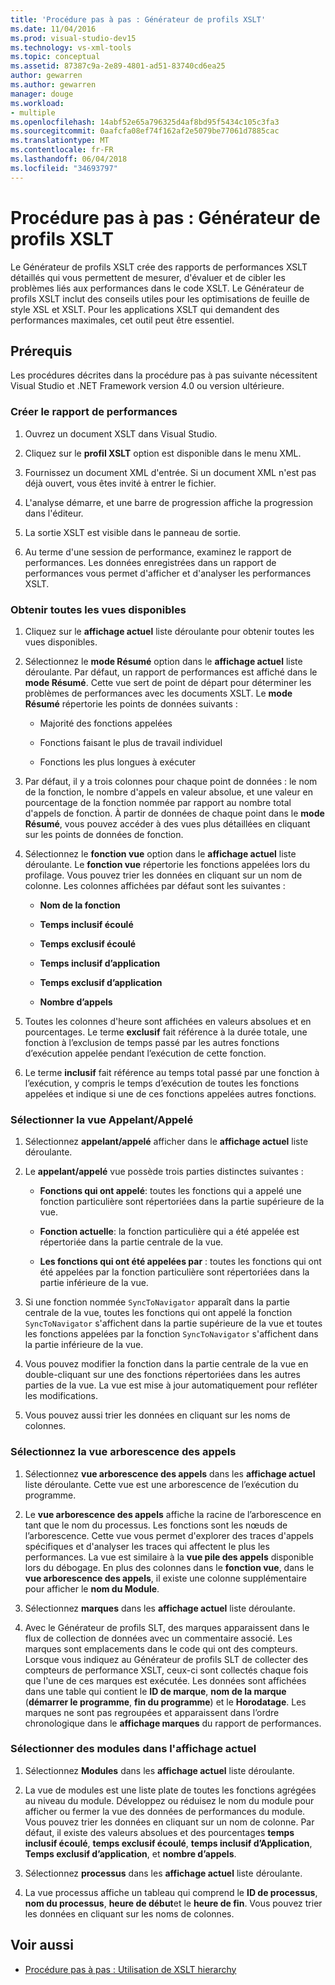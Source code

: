 ```yaml
---
title: 'Procédure pas à pas : Générateur de profils XSLT'
ms.date: 11/04/2016
ms.prod: visual-studio-dev15
ms.technology: vs-xml-tools
ms.topic: conceptual
ms.assetid: 87387c9a-2e89-4801-ad51-83740cd6ea25
author: gewarren
ms.author: gewarren
manager: douge
ms.workload:
- multiple
ms.openlocfilehash: 14abf52e65a796325d4af8bd95f5434c105c3fa3
ms.sourcegitcommit: 0aafcfa08ef74f162af2e5079be77061d7885cac
ms.translationtype: MT
ms.contentlocale: fr-FR
ms.lasthandoff: 06/04/2018
ms.locfileid: "34693797"
---
```

# <a name="walkthrough-xslt-profiler"></a>Procédure pas à pas : Générateur de profils XSLT

Le Générateur de profils XSLT crée des rapports de performances XSLT détaillés qui vous permettent de mesurer, d'évaluer et de cibler les problèmes liés aux performances dans le code XSLT. Le Générateur de profils XSLT inclut des conseils utiles pour les optimisations de feuille de style XSL et XSLT. Pour les applications XSLT qui demandent des performances maximales, cet outil peut être essentiel.

## <a name="prerequisites"></a>Prérequis

Les procédures décrites dans la procédure pas à pas suivante nécessitent Visual Studio et .NET Framework version 4.0 ou version ultérieure.

### <a name="create-the-performance-report"></a>Créer le rapport de performances

1.  Ouvrez un document XSLT dans Visual Studio.

2.  Cliquez sur le **profil XSLT** option est disponible dans le menu XML.

3.  Fournissez un document XML d'entrée. Si un document XML n'est pas déjà ouvert, vous êtes invité à entrer le fichier.

4.  L'analyse démarre, et une barre de progression affiche la progression dans l'éditeur.

5.  La sortie XSLT est visible dans le panneau de sortie.

6.  Au terme d'une session de performance, examinez le rapport de performances. Les données enregistrées dans un rapport de performances vous permet d'afficher et d'analyser les performances XSLT.

### <a name="get-all-the-available-views"></a>Obtenir toutes les vues disponibles

1.  Cliquez sur le **affichage actuel** liste déroulante pour obtenir toutes les vues disponibles.

2.  Sélectionnez le **mode Résumé** option dans le **affichage actuel** liste déroulante. Par défaut, un rapport de performances est affiché dans le **mode Résumé**. Cette vue sert de point de départ pour déterminer les problèmes de performances avec les documents XSLT. Le **mode Résumé** répertorie les points de données suivants :

    -   Majorité des fonctions appelées

    -   Fonctions faisant le plus de travail individuel

    -   Fonctions les plus longues à exécuter

3.  Par défaut, il y a trois colonnes pour chaque point de données : le nom de la fonction, le nombre d'appels en valeur absolue, et une valeur en pourcentage de la fonction nommée par rapport au nombre total d'appels de fonction. À partir de données de chaque point dans le **mode Résumé**, vous pouvez accéder à des vues plus détaillées en cliquant sur les points de données de fonction.

4.  Sélectionnez le **fonction vue** option dans le **affichage actuel** liste déroulante. Le **fonction vue** répertorie les fonctions appelées lors du profilage. Vous pouvez trier les données en cliquant sur un nom de colonne. Les colonnes affichées par défaut sont les suivantes :

    -   **Nom de la fonction**

    -   **Temps inclusif écoulé**

    -   **Temps exclusif écoulé**

    -   **Temps inclusif d’application**

    -   **Temps exclusif d’application**

    -   **Nombre d’appels**

5.  Toutes les colonnes d'heure sont affichées en valeurs absolues et en pourcentages. Le terme **exclusif** fait référence à la durée totale, une fonction à l’exclusion de temps passé par les autres fonctions d’exécution appelée pendant l’exécution de cette fonction.

6.  Le terme **inclusif** fait référence au temps total passé par une fonction à l’exécution, y compris le temps d’exécution de toutes les fonctions appelées et indique si une de ces fonctions appelées autres fonctions.

### <a name="select-callercallee-view"></a>Sélectionner la vue Appelant/Appelé

1.  Sélectionnez **appelant/appelé** afficher dans le **affichage actuel** liste déroulante.

2.  Le **appelant/appelé** vue possède trois parties distinctes suivantes :

    -   **Fonctions qui ont appelé**: toutes les fonctions qui a appelé une fonction particulière sont répertoriées dans la partie supérieure de la vue.

    -   **Fonction actuelle**: la fonction particulière qui a été appelée est répertoriée dans la partie centrale de la vue.

    -   **Les fonctions qui ont été appelées par** : toutes les fonctions qui ont été appelées par la fonction particulière sont répertoriées dans la partie inférieure de la vue.

3.  Si une fonction nommée `SyncToNavigator` apparaît dans la partie centrale de la vue, toutes les fonctions qui ont appelé la fonction `SyncToNavigator` s'affichent dans la partie supérieure de la vue et toutes les fonctions appelées par la fonction `SyncToNavigator` s'affichent dans la partie inférieure de la vue.

4.  Vous pouvez modifier la fonction dans la partie centrale de la vue en double-cliquant sur une des fonctions répertoriées dans les autres parties de la vue. La vue est mise à jour automatiquement pour refléter les modifications.

5.  Vous pouvez aussi trier les données en cliquant sur les noms de colonnes.

### <a name="select-call-tree-view"></a>Sélectionnez la vue arborescence des appels

1.  Sélectionnez **vue arborescence des appels** dans les **affichage actuel** liste déroulante. Cette vue est une arborescence de l’exécution du programme.

2.  Le **vue arborescence des appels** affiche la racine de l’arborescence en tant que le nom du processus. Les fonctions sont les nœuds de l’arborescence. Cette vue vous permet d'explorer des traces d'appels spécifiques et d'analyser les traces qui affectent le plus les performances. La vue est similaire à la **vue pile des appels** disponible lors du débogage. En plus des colonnes dans le **fonction vue**, dans le **vue arborescence des appels**, il existe une colonne supplémentaire pour afficher le **nom du Module**.

3.  Sélectionnez **marques** dans les **affichage actuel** liste déroulante.

4.  Avec le Générateur de profils SLT, des marques apparaissent dans le flux de collection de données avec un commentaire associé. Les marques sont emplacements dans le code qui ont des compteurs. Lorsque vous indiquez au Générateur de profils SLT de collecter des compteurs de performance XSLT, ceux-ci sont collectés chaque fois que l'une de ces marques est exécutée. Les données sont affichées dans une table qui contient le **ID de marque**, **nom de la marque** (**démarrer le programme**, **fin du programme**) et le  **Horodatage**. Les marques ne sont pas regroupées et apparaissent dans l’ordre chronologique dans le **affichage marques** du rapport de performances.

### <a name="select-modules-in-the-current-view"></a>Sélectionner des modules dans l'affichage actuel

1.  Sélectionnez **Modules** dans les **affichage actuel** liste déroulante.

2.  La vue de modules est une liste plate de toutes les fonctions agrégées au niveau du module. Développez ou réduisez le nom du module pour afficher ou fermer la vue des données de performances du module. Vous pouvez trier les données en cliquant sur un nom de colonne. Par défaut, il existe des valeurs absolues et des pourcentages **temps inclusif écoulé**, **temps exclusif écoulé**, **temps inclusif d’Application**, **Temps exclusif d’application**, et **nombre d’appels**.

3.  Sélectionnez **processus** dans les **affichage actuel** liste déroulante.

4.  La vue processus affiche un tableau qui comprend le **ID de processus**, **nom du processus**, **heure de début**et le **heure de fin**. Vous pouvez trier les données en cliquant sur les noms de colonnes.

## <a name="see-also"></a>Voir aussi

- [Procédure pas à pas : Utilisation de XSLT hierarchy](../xml-tools/walkthrough-using-xslt-hierarchy.md)